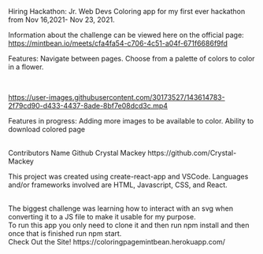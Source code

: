 Hiring Hackathon: Jr. Web Devs
Coloring app for my first ever hackathon from Nov 16,2021- Nov 23, 2021.



Information about the challenge can be viewed here on the official page: https://mintbean.io/meets/cfa4fa54-c706-4c51-a04f-671f6686f9fd


Features:
Navigate between pages.
Choose from a palette of colors to color in a flower.

<br/>

https://user-images.githubusercontent.com/30173527/143614783-2f79cd90-d433-4437-8ade-8bf7e08dcd3c.mp4



Features in progress:
Adding more images to be available to color.
Ability to download colored page

<br/>
Contributors
Name	        Github
Crystal Mackey	https://github.com/Crystal-Mackey

<br/>

This project was created using create-react-app and VSCode. Languages and/or frameworks involved are HTML, Javascript, CSS, and React.

<br/>
The biggest challenge was learning how to interact with an svg when converting it to a JS file to make it usable for my purpose.

<br/>
To run this app you only need to clone it and then run npm install and then once that is finished run npm start.

<br/>
Check Out the Site!
https://coloringpagemintbean.herokuapp.com/
